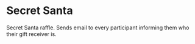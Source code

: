 # Secret Santa
Secret Santa raffle. Sends email to every participant informing them who their gift receiver is.
